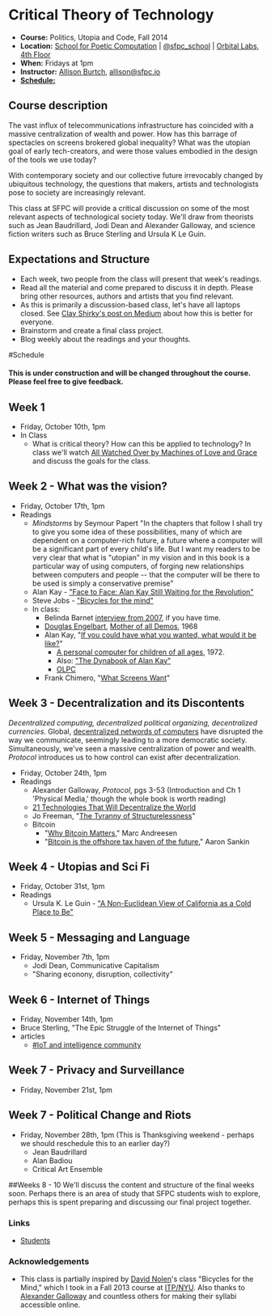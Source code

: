 # Critical Theory of Technology

* **Course:** Politics, Utopia and Code, Fall 2014
* **Location:** [School for Poetic Computation](http://sfpc.io/) | [@sfpc_school](https://twitter.com/sfpc_school) | [Orbital Labs, 4th Floor](http://orbitalnyc.com/)
* **When:** Fridays at 1pm
* **Instructor:** [Allison Burtch](http://allisonburtch.net), [allison@sfpc.io](mailto:allison@sfpc.io)
* **[Schedule:](https://github.com/allisonburtch/Critical-Theory-of-Technology/blob/master/syllabus.md#schedule)**

## Course description

The vast influx of telecommunications infrastructure has coincided with a massive centralization of wealth and power. How has this barrage of spectacles on screens brokered global inequality? What was the utopian goal of early tech-creators, and were those values embodied in the design of the tools we use today? 

With contemporary society and our collective future irrevocably changed by ubiquitous technology, the questions that makers, artists and technologists pose to society are increasingly relevant. 

This class at SFPC will provide a critical discussion on some of the most relevant aspects of technological society today. We'll draw from theorists such as Jean Baudrillard, Jodi Dean and Alexander Galloway, and science fiction writers such as Bruce Sterling and Ursula K Le Guin. 

## Expectations and Structure

* Each week, two people from the class will present that week's readings. 
* Read all the material and come prepared to discuss it in depth. Please bring other resources, authors and artists that you find relevant.
* As this is primarily a discussion-based class, let's have all laptops closed. See [Clay Shirky's post on Medium](https://medium.com/@cshirky/why-i-just-asked-my-students-to-put-their-laptops-away-7f5f7c50f368) about how this is better for everyone.
* Brainstorm and create a final class project.
* Blog weekly about the readings and your thoughts.

#Schedule
#### This is under construction and will be changed throughout the course. Please feel free to give feedback.
## Week 1
* Friday, October 10th, 1pm
* In Class
	* What is critical theory? How can this be applied to technology? In class we'll watch [All Watched Over by Machines of Love and Grace](https://vimeo.com/38724174) and discuss the goals for the class.

## Week 2 - What was the vision?
* Friday, October 17th, 1pm
* Readings 
	* _Mindstorms_ by Seymour Papert
		"In the chapters that follow I shall try to give you some idea of these possibilities, many of which are dependent on a computer-rich future, a future where a computer will be a significant part of every child's life. But I want my readers to be very clear that what is "utopian" in my vision and in this book is a particular way of using computers, of forging new relationships between computers and people -- that the computer will be there to be used is simply a conservative premise"
	* Alan Kay - ["Face to Face: Alan Kay Still Waiting for the Revolution"](http://www.scholastic.com/browse/article.jsp?id=5)
	* Steve Jobs - ["Bicycles for the mind"](http://www.youtube.com/watch?v=ob_GX50Za6c) 
	* In class:
		* Belinda Barnet [interview from 2007](http://web.archive.org/web/20120206001457/http://www.framejournal.net/interview/14/belinda-barnet), if you have time.
		* [Douglas Engelbart](https://en.wikipedia.org/wiki/The_Mother_of_All_Demos), [Mother of all Demos](http://web.archive.org/web/20120206001457/http://www.framejournal.net/interview/14/belinda-barnet), 1968
		* Alan Kay, "[If you could have what you wanted, what would it be like?](https://www.youtube.com/watch?v=r36NNGzNvjo)" 
			* [A personal computer for children of all ages](http://history-computer.com/Library/Kay72.pdf), 1972. 
			* Also: ["The Dynabook of Alan Kay"](http://history-computer.com/ModernComputer/Personal/Dynabook.html)
			* [OLPC](http://www.technologyreview.com/news/506466/given-tablets-but-no-teachers-ethiopian-children-teach-themselves/)
		* Frank Chimero, "[What Screens Want](http://frankchimero.com/talks/what-screens-want/transcript/)"

## Week 3 - Decentralization and its Discontents
<em>Decentralized computing, decentralized political organizing, decentralized currencies.</em>
Global, [decentralized networds of computers](http://www.nytimes.com/2013/06/09/opinion/sunday/fixing-the-digital-economy.html) have disrupted the way we communicate, seemingly leading to a more democratic society. Simultaneously, we've seen a massive centralization of power and wealth. _Protocol_ introduces us to how control can exist after decentralization.
* Friday, October 24th, 1pm
* Readings
	* Alexander Galloway, _Protocol_, pgs 3-53 (Introduction and Ch 1 'Physical Media,' though the whole book is worth reading)
	* [21 Technologies That Will Decentralize the World](http://www.shareable.net/blog/21-technologies-that-will-decentralize-the-world)
	* Jo Freeman, "[The Tyranny of Structurelessness](http://www.historyisaweapon.com/defcon1/tyrstruct.html)"
	* Bitcoin
		- "[Why Bitcoin Matters](http://dealbook.nytimes.com/2014/01/21/why-bitcoin-matters/)," Marc Andreesen
		- "[Bitcoin is the offshore tax haven of the future](http://www.dailydot.com/business/bitcoin-offshore-tax-haven/)," Aaron Sankin 

## Week 4 - Utopias and Sci Fi
* Friday, October 31st, 1pm
* Readings
	* Ursula K. Le Guin - ["A Non-Euclidean View of California as a Cold Place to Be"](http://theanarchistlibrary.org/library/ursula-k-le-guin-a-non-euclidean-view-of-california-as-a-cold-place-to-be)
	
## Week 5 - Messaging and Language
* Friday, November 7th, 1pm
	* Jodi Dean, Communicative Capitalism
	* "Sharing econony, disruption, collectivity"

## Week 6 - Internet of Things
* Friday, November 14th, 1pm
* Bruce Sterling, "The Epic Struggle of the Internet of Things"
* articles
	* [#IoT and intelligence community](http://www.informationweek.com/government/big-data-analytics/internet-of-things-intrigues-intelligence-community/d/d-id/1316025)

## Week 7 - Privacy and Surveillance
* Friday, November 21st, 1pm

## Week 7 - Political Change and Riots
* Friday, November 28th, 1pm (This is Thanksgiving weekend - perhaps we should reschedule this to an earlier day?)
	* Jean Baudrillard
	* Alan Badiou
	* Critical Art Ensemble

##Weeks 8 - 10 
We'll discuss the content and structure of the final weeks soon. Perhaps there is an area of study that SFPC students wish to explore, perhaps this is spent preparing and discussing our final project together.

### Links
* [Students](https://github.com/allisonburtch/Critical-Theory-of-Technology#students-blogs)

### Acknowledgements
* This class is partially inspired by [David Nolen](https://swannodette.github.io/)'s class "Bicycles for the Mind," which I took in a Fall 2013 course at [ITP/NYU](http://itp.nyu.edu/itp/). Also thanks to [Alexander Galloway](http://cultureandcommunication.org/galloway/2010fall-Politics_of_Code_syllabus.pdf) and countless others for making their syllabi accessible online. 


